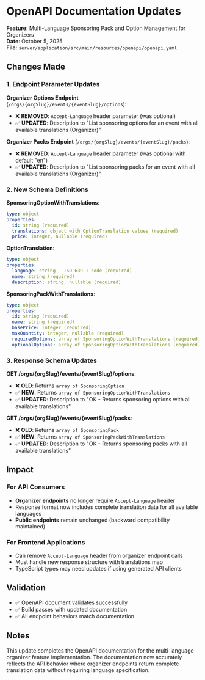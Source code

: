 # OpenAPI Documentation Updates

**Feature**: Multi-Language Sponsoring Pack and Option Management for Organizers  
**Date**: October 5, 2025  
**File**: `server/application/src/main/resources/openapi/openapi.yaml`

## Changes Made

### 1. Endpoint Parameter Updates

**Organizer Options Endpoint** (`/orgs/{orgSlug}/events/{eventSlug}/options`):
- ❌ **REMOVED**: `Accept-Language` header parameter (was optional)
- ✅ **UPDATED**: Description to "List sponsoring options for an event with all available translations (Organizer)"

**Organizer Packs Endpoint** (`/orgs/{orgSlug}/events/{eventSlug}/packs`):
- ❌ **REMOVED**: `Accept-Language` header parameter (was optional with default "en")
- ✅ **UPDATED**: Description to "List sponsoring packs for an event with all available translations (Organizer)"

### 2. New Schema Definitions

**SponsoringOptionWithTranslations**:
```yaml
type: object
properties:
  id: string (required)
  translations: object with OptionTranslation values (required)
  price: integer, nullable (required)
```

**OptionTranslation**:
```yaml
type: object
properties:
  language: string - ISO 639-1 code (required)
  name: string (required) 
  description: string, nullable (required)
```

**SponsoringPackWithTranslations**:
```yaml
type: object
properties:
  id: string (required)
  name: string (required)
  basePrice: integer (required)
  maxQuantity: integer, nullable (required)
  requiredOptions: array of SponsoringOptionWithTranslations (required)
  optionalOptions: array of SponsoringOptionWithTranslations (required)
```

### 3. Response Schema Updates

**GET /orgs/{orgSlug}/events/{eventSlug}/options**:
- ❌ **OLD**: Returns `array of SponsoringOption`
- ✅ **NEW**: Returns `array of SponsoringOptionWithTranslations`
- ✅ **UPDATED**: Description to "OK - Returns sponsoring options with all available translations"

**GET /orgs/{orgSlug}/events/{eventSlug}/packs**:
- ❌ **OLD**: Returns `array of SponsoringPack`  
- ✅ **NEW**: Returns `array of SponsoringPackWithTranslations`
- ✅ **UPDATED**: Description to "OK - Returns sponsoring packs with all available translations"

## Impact

### For API Consumers
- **Organizer endpoints** no longer require `Accept-Language` header
- Response format now includes complete translation data for all available languages
- **Public endpoints** remain unchanged (backward compatibility maintained)

### For Frontend Applications
- Can remove `Accept-Language` header from organizer endpoint calls
- Must handle new response structure with translations map
- TypeScript types may need updates if using generated API clients

## Validation

- ✅ OpenAPI document validates successfully
- ✅ Build passes with updated documentation
- ✅ All endpoint behaviors match documentation

## Notes

This update completes the OpenAPI documentation for the multi-language organizer feature implementation. The documentation now accurately reflects the API behavior where organizer endpoints return complete translation data without requiring language specification.